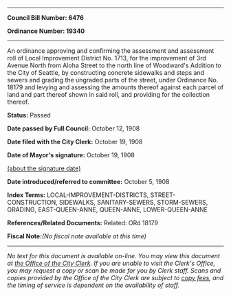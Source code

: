 

********

**Council Bill Number: 6476**
   
**Ordinance Number: 19340**
********

 An ordinance approving and confirming the assessment and assessment roll of Local Improvement District No. 1713, for the improvement of 3rd Avenue North from Aloha Street to the north line of Woodward's Addition to the City of Seattle, by constructing concrete sidewalks and steps and sewers and grading the ungraded parts of the street, under Ordinance No. 18179 and levying and assessing the amounts thereof against each parcel of land and part thereof shown in said roll, and providing for the collection thereof.

**Status:** Passed
   
**Date passed by Full Council:** October 12, 1908
   
**Date filed with the City Clerk:** October 19, 1908
   
**Date of Mayor's signature:** October 19, 1908
   
[(about the signature date)](/~public/approvaldate.htm)
   
   
   
**Date introduced/referred to committee:** October 5, 1908
   
   
**Index Terms:** LOCAL-IMPROVEMENT-DISTRICTS, STREET-CONSTRUCTION, SIDEWALKS, SANITARY-SEWERS, STORM-SEWERS, GRADING, EAST-QUEEN-ANNE, QUEEN-ANNE, LOWER-QUEEN-ANNE

**References/Related Documents:** Related: ORd 18179

**Fiscal Note:**_(No fiscal note available at this time)_
********

_No text for this document is available on-line. You may view this document at [the Office of the City Clerk](http://www.seattle.gov/leg/clerk/contactUs.htm). If you are unable to visit the Clerk's Office, you may request a copy or scan be made for you by Clerk staff. Scans and copies provided by the Office of the City Clerk are subject to [copy fees](http://clerk.seattle.gov/~public/clerkfees.htm), and the timing of service is dependent on the availability of staff._

